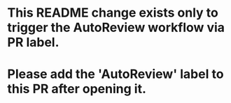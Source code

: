 # This README change exists only to trigger the AutoReview workflow via PR label.
# Please add the 'AutoReview' label to this PR after opening it.

